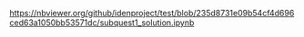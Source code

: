 https://nbviewer.org/github/idenproject/test/blob/235d8731e09b54cf4d696ced63a1050bb53571dc/subquest1_solution.ipynb
